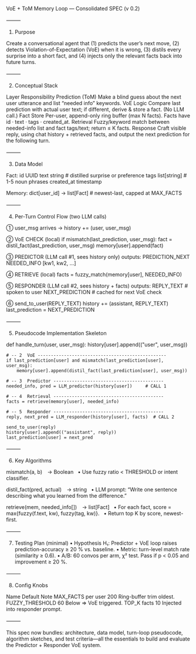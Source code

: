 VoE + ToM Memory Loop — Consolidated SPEC (v 0.2)

⸻

1. Purpose

Create a conversational agent that (1) predicts the user’s next move, (2) detects Violation-of-Expectation (VoE) when it is wrong, (3) distils every surprise into a short fact, and (4) injects only the relevant facts back into future turns.

⸻

2. Conceptual Stack

Layer	Responsibility
Prediction (ToM)	Make a blind guess about the next user utterance and list “needed info” keywords.
VoE Logic	Compare last prediction with actual user text; if different, derive & store a fact. (No LLM call.)
Fact Store	Per-user, append-only ring buffer (max N facts). Facts have id · text · tags · created_at.
Retrieval	Fuzzy/keyword match between needed-info list and fact tags/text; return ≤ K facts.
Response	Craft visible reply, using chat history + retrieved facts, and output the next prediction for the following turn.


⸻

3. Data Model

Fact:
  id          UUID
  text        string          # distilled surprise or preference
  tags        list[string]    # 1-5 noun phrases
  created_at  timestamp

Memory:  dict[user_id] -> list[Fact]   # newest-last, capped at MAX_FACTS


⸻

4. Per-Turn Control Flow (two LLM calls)

①   user_msg arrives  →  history += (user, user_msg)

②   VoE CHECK (local)
     if mismatch(last_prediction, user_msg):
         fact = distil_fact(last_prediction, user_msg)
         memory[user].append(fact)

③   PREDICTOR  (LLM call #1, sees history only)
     outputs:
         PREDICTION_NEXT
         NEEDED_INFO [kw1, kw2, …]

④   RETRIEVE  (local)
     facts = fuzzy_match(memory[user], NEEDED_INFO)

⑤   RESPONDER  (LLM call #2, sees history + facts)
     outputs:
         REPLY_TEXT       # spoken to user
         NEXT_PREDICTION  # cached for next VoE check

⑥   send_to_user(REPLY_TEXT)
     history += (assistant, REPLY_TEXT)
     last_prediction = NEXT_PREDICTION


⸻

5. Pseudocode Implementation Skeleton

def handle_turn(user, user_msg):
    history[user].append(("user", user_msg))

    # -- 2  VoE -------------------------------------------------
    if last_prediction[user] and mismatch(last_prediction[user], user_msg):
        memory[user].append(distil_fact(last_prediction[user], user_msg))

    # -- 3  Predictor ------------------------------------------
    needed_info, pred = LLM_predictor(history[user])     # CALL 1

    # -- 4  Retrieval ------------------------------------------
    facts = retrieve(memory[user], needed_info)

    # -- 5  Responder ------------------------------------------
    reply, next_pred = LLM_responder(history[user], facts)  # CALL 2

    send_to_user(reply)
    history[user].append(("assistant", reply))
    last_prediction[user] = next_pred


⸻

6. Key Algorithms

mismatch(a, b) → Boolean
  • Use fuzzy ratio < THRESHOLD or intent classifier.

distil_fact(pred, actual) → string
  • LLM prompt: “Write one sentence describing what you learned from the difference.”

retrieve(mem, needed_info[]) → list[Fact]
  • For each fact, score = max{fuzzy(f.text, kw), fuzzy(tag, kw)}.
  • Return top K by score, newest-first.

⸻

7. Testing Plan (minimal)
	•	Hypothesis H₁: Predictor + VoE loop raises prediction-accuracy ≥ 20 % vs. baseline.
	•	Metric: turn-level match rate (similarity ≥ 0.6).
	•	A/B: 60 convos per arm, χ² test. Pass if p < 0.05 and improvement ≥ 20 %.

⸻

8. Config Knobs

Name	Default	Note
MAX_FACTS per user	200	Ring-buffer trim oldest.
FUZZY_THRESHOLD	60	Below ⇒ VoE triggered.
TOP_K facts	10	Injected into responder prompt.


⸻

This spec now bundles: architecture, data model, turn-loop pseudocode, algorithm sketches, and test criteria—all the essentials to build and evaluate the Predictor + Responder VoE system.